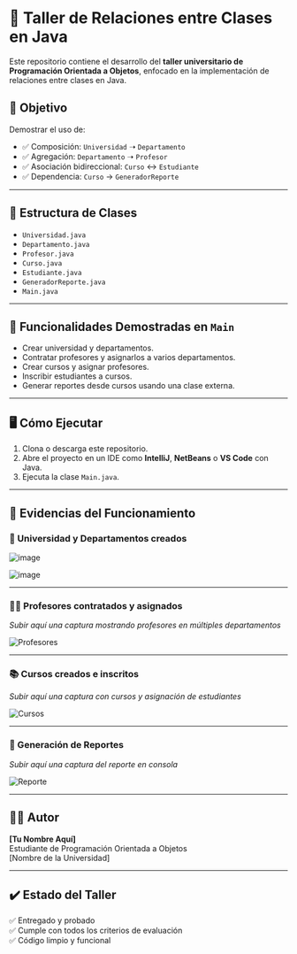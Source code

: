 # 🏫 Taller de Relaciones entre Clases en Java

Este repositorio contiene el desarrollo del **taller universitario de Programación Orientada a Objetos**, enfocado en la implementación de relaciones entre clases en Java.

## 📘 Objetivo

Demostrar el uso de:
- ✅ Composición: `Universidad` ➝ `Departamento`
- ✅ Agregación: `Departamento` ➝ `Profesor`
- ✅ Asociación bidireccional: `Curso` ↔ `Estudiante`
- ✅ Dependencia: `Curso` → `GeneradorReporte`

---

## 📁 Estructura de Clases

- `Universidad.java`
- `Departamento.java`
- `Profesor.java`
- `Curso.java`
- `Estudiante.java`
- `GeneradorReporte.java`
- `Main.java`

---

## 🧪 Funcionalidades Demostradas en `Main`

- Crear universidad y departamentos.
- Contratar profesores y asignarlos a varios departamentos.
- Crear cursos y asignar profesores.
- Inscribir estudiantes a cursos.
- Generar reportes desde cursos usando una clase externa.

---

## 🖥️ Cómo Ejecutar

1. Clona o descarga este repositorio.
2. Abre el proyecto en un IDE como **IntelliJ**, **NetBeans** o **VS Code** con Java.
3. Ejecuta la clase `Main.java`.

---

## 📸 Evidencias del Funcionamiento

### 🏫 Universidad y Departamentos creados

![image](https://github.com/user-attachments/assets/364872eb-1969-45fd-ab31-ebb3a32b53c3)

![image](https://github.com/user-attachments/assets/33acbc03-3d8d-4e25-8642-d35d06c90fea)


---

### 👨‍🏫 Profesores contratados y asignados
_Subir aquí una captura mostrando profesores en múltiples departamentos_

![Profesores](ruta/a/captura2.png)

---

### 📚 Cursos creados e inscritos
_Subir aquí una captura con cursos y asignación de estudiantes_

![Cursos](ruta/a/captura3.png)

---

### 📄 Generación de Reportes
_Subir aquí una captura del reporte en consola_

![Reporte](ruta/a/captura4.png)

---

## 🧑‍💻 Autor

**[Tu Nombre Aquí]**  
Estudiante de Programación Orientada a Objetos  
[Nombre de la Universidad]

---

## ✔️ Estado del Taller

✅ Entregado y probado  
✅ Cumple con todos los criterios de evaluación  
✅ Código limpio y funcional  
